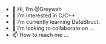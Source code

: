 - 👋 Hi, I’m @Greywxh
- 👀 I’m interested in C/C++
- 🌱 I’m currently learning DataStruct.
- 💞️ I’m looking to collaborate on ...
- 📫 How to reach me ...

<!---
Greywxh/Greywxh is a ✨ special ✨ repository because its `README.md` (this file) appears on your GitHub profile.
You can click the Preview link to take a look at your changes.
--->
